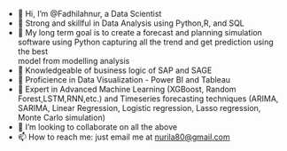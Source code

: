 - 👋 Hi, I’m @Fadhilahnur, a Data Scientist
- 👀 Strong and skillful in Data Analysis using Python,R, and SQL
- 👀 My long term goal is to create a forecast and planning simulation software using Python capturing all the trend and get prediction using the best  
     model from modelling analysis
- 🌱 Knowledgeable of business logic of  SAP and SAGE  
- 🌱 Proficience in Data Visualization - Power BI and Tableau
- 🌱 Expert in Advanced Machine Learning (XGBoost, Random Forest,LSTM,RNN,etc.) and Timeseries forecasting techniques (ARIMA, SARIMA, Linear Regression, 
     Logistic regression, Lasso regression, Monte Carlo simulation)
- 💞️ I’m looking to collaborate on all the above
- 📫 How to reach me: just email me at nurila80@gmail.com

<!---
Fadhilahnur/Fadhilahnur is a ✨ special ✨ repository because its `README.md` (this file) appears on your GitHub profile.
You can click the Preview link to take a look at your changes.
--->
